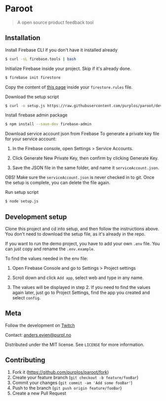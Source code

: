 # Paroot

> A open source product feedback tool

## Installation

Install Firebase CLI if you don't have it installed already

```bash
$ curl -sL firebase.tools | bash
```

Initialize Firebase inside your project. Skip if it's already done.

```bash
$ firebase init firestore
```

Copy the content of [this page](https://raw.githubusercontent.com/purplos/paroot/develop/setup/firestore.rules.partial) inside your `firestore.rules` file.

Download the setup script

```bash
$ curl -o setup.js https://raw.githubusercontent.com/purplos/paroot/develop/setup/setup.js
```

Install firebase admin package

```bash
$ npm install --save-dev firebase-admin
```

Download service account json from Firebase
To generate a private key file for your service account:

1. In the Firebase console, open Settings > Service Accounts.

2. Click Generate New Private Key, then confirm by clicking Generate Key.

3. Save the JSON file in the same folder, and name it `serviceAccount.json`.

OBS! Make sure the `serviceAccount.json` is never checked in to git. Once the setup is complete, you can delete the file again.

Run setup script

```bash
$ node setup.js
```

## Development setup

Clone this project and cd into setup, and then follow the instructions above. You don't need to download the setup file, as it's already in the repo.

If you want to run the demo project, you have to add your own `.env` file. You can just copy and rename the `.env.example`.

To find the values needed in the env file:

1. Open Firebase Console and go to Settings > Project settings

2. Scroll down and click `Add app`, select web and type in any name.

3. The values will be displayed in step 2. If you need to find the values again later, just go to Project Settings, find the app you created and select `config`.

## Meta

Follow the development on [Twitch](https://twitch.tv/purplteam)

Contact: anders.evjen@purpl.no

Distributed under the MIT license. See `LICENSE` for more information.

## Contributing

1. Fork it (<https://github.com/purplos/paroot/fork>)
2. Create your feature branch (`git checkout -b feature/fooBar`)
3. Commit your changes (`git commit -am 'Add some fooBar'`)
4. Push to the branch (`git push origin feature/fooBar`)
5. Create a new Pull Request
